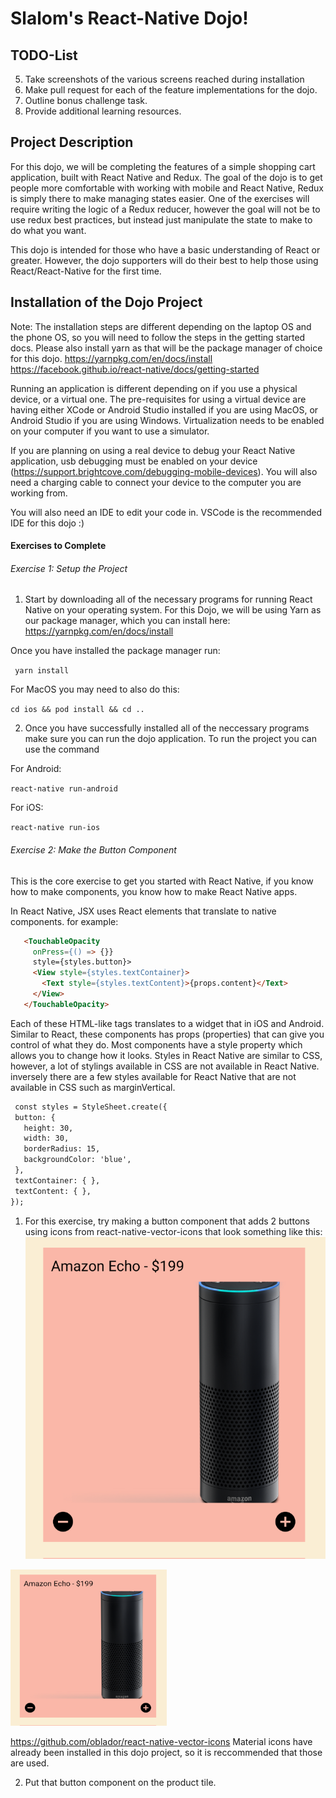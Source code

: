 # Slalom's React-Native Dojo!

## TODO-List

5. Take screenshots of the various screens reached during installation
6. Make pull request for each of the feature implementations for the dojo.
8. Outline bonus challenge task.
9. Provide additional learning resources.

## Project Description

For this dojo, we will be completing the features of a simple shopping cart application, built with React Native and Redux. The goal of the dojo is to get people more comfortable with working with mobile and React Native, Redux is simply there to make managing states easier. One of the exercises will require writing the logic of a Redux reducer, however the goal will not be to use redux best practices, but instead just manipulate the state to make to do what you want.

This dojo is intended for those who have a basic understanding of React or greater. However, the dojo supporters will do their best to help those using React/React-Native for the first time.

## Installation of the Dojo Project

Note: The installation steps are different depending on the laptop OS and the phone OS, so you will need to follow the steps in the getting started docs. Please also install yarn as that will be the package manager of choice for this dojo.
https://yarnpkg.com/en/docs/install
https://facebook.github.io/react-native/docs/getting-started

Running an application is different depending on if you use a physical device, or a virtual one. The pre-requisites for using a virtual device are having either XCode or Android Studio installed if you are using MacOS, or Android Studio if you are using Windows. Virtualization needs to be enabled on your computer if you want to use a simulator.

If you are planning on using a real device to debug your React Native application, usb debugging must be enabled on your device (https://support.brightcove.com/debugging-mobile-devices). You will also need a charging cable to connect your device to the computer you are working from.

You will also need an IDE to edit your code in. VSCode is the recommended IDE for this dojo :) 

#### Exercises to Complete

###### Exercise 1: Setup the Project

1. Start by downloading all of the necessary programs for running React Native on your operating system. For this Dojo, we will be using Yarn as our package manager, which you can install here: https://yarnpkg.com/en/docs/install

Once you have installed the package manager run:

` yarn install`

For MacOS you may need to also do this:

`cd ios && pod install && cd ..`

2. Once you have successfully installed all of the neccessary programs make sure you can run the dojo application. To run the project you can use the command 

For Android:

`
react-native run-android
`

For iOS:

`
react-native run-ios
`

###### Exercise 2: Make the Button Component

This is the core exercise to get you started with React Native, if you know how to make components, you know how to make React Native apps.

In React Native, JSX uses React elements that translate to native components. for example:

 ```html
    <TouchableOpacity
      onPress={() => {}}
      style={styles.button}>
      <View style={styles.textContainer}>
        <Text style={styles.textContent}>{props.content}</Text>
      </View>
    </TouchableOpacity>
```

Each of these HTML-like tags translates to a widget that in iOS and Android. Similar to React, these components has props (properties) that can give you control of what they do. Most components have a style property which allows you to change how it looks. Styles in React Native are similar to CSS, however, a lot of stylings available in CSS are not available in React Native. inversely there are a few styles available for React Native that are not available in CSS such as marginVertical.

 ```html
  const styles = StyleSheet.create({
  button: {
    height: 30,
    width: 30,
    borderRadius: 15,
    backgroundColor: 'blue',
  },
  textContainer: { },
  textContent: { },
});

```

1. For this exercise, try making a button component that adds 2 buttons using icons from react-native-vector-icons that look something like this:
![Screenshot of product tile with buttons](docs/images/button_component.png)

<img src="docs/images/button_component.png" width="250" height="250">

https://github.com/oblador/react-native-vector-icons
Material icons have already been installed in this dojo project, so it is reccommended that those are used.

2. Put that button component on the product tile.
